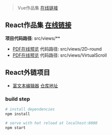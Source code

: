 > Vue作品集 [在线链接](https://kongkong99.github.io/sample-reels/)
## React作品集 [在线链接](https://kongkong99.github.io/react-sample-reels/)

**项目代码路径**: src/views/**

- [PDF在线预览](https://kongkong99.github.io/react-sample-reels/#/pdf) 代码路径: src/views/2D-round
- [PDF在线预览](https://kongkong99.github.io/react-sample-reels/#/virtual-scroll) 代码路径: src/views/VirtualScroll

## React外链项目
- [富文本编辑器](https://kongkong99.github.io/react-tinymce/) [仓库地址](https://github.com/kongkong99/react-tinymce/)

### build step

``` bash
# install dependencies
npm install

# serve with hot reload at localhost:8080
npm start
```